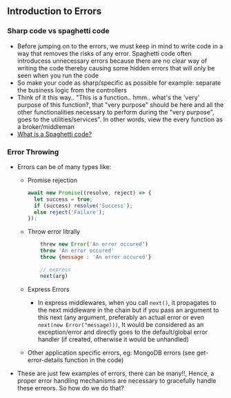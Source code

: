 ## Introduction to Errors



### Sharp code vs spaghetti code

- Before jumping on to the errors, we must keep in mind to write code in a way that removes the risks of any error. Spaghetti code often introducess unnecessary errors because there are no clear way of writing the code thereby causing some hidden errors that will only be seen when you run the code
- So make your code as sharp/specific as possible for example: separate the business logic from the controllers
- Think of it this way.. "This is a function.. hmm.. what's the 'very' purpose of this function?, that "very purpose" should be here and all the other functionalities necessary to perform during the "very purpose", goes to the utilities/services". In other words, view the every function as a broker/middleman
- [What is a Spaghetti code?](https://www.google.com/search?q=spaghetti+code&client=firefox-b-d&sca_esv=584304970&tbm=isch&source=lnms&sa=X&ved=2ahUKEwjrp7L5tdWCAxVxUGwGHb9TD88Q_AUoAXoECAMQAw&biw=1536&bih=750&dpr=1.25)

### Error Throwing

- Errors can be of many types like:

  - Promise rejection

    ```js
    await new Promise((resolve, reject) => {
      let success = true;
      if (success) resolve('Success');
      else reject('Failure');
    });
    ```

  - Throw error litrally

    ```js
        threw new Error('An error occured')
        throw 'An error occured'
        throw {message : 'An error occured'}

        // express
        next(arg)
    ```

  - Express Errors
    - In express middlewares, when you call `next()`, it propagates to the next middleware in the chain but if you pass an argument to this next (any argument, preferably an actual error or even `next(new Error("message)))`, It would be considered as an exception/error and directly goes to the default/global error handler (if created, otherwise it would be unhandled)

  - Other application specific errors, eg: MongoDB errors (see get-error-details function in the code)

- These are just few examples of errors, there can be many!!, Hence, a proper error handling mechanisms are necessary to gracefully handle these erreors. So how do we do that?
